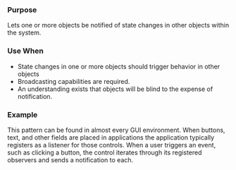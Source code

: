 ### Purpose
Lets one or more objects be notified of state changes in other
objects within the system.
### Use When
- State changes in one or more objects should trigger behavior
in other objects
- Broadcasting capabilities are required.
- An understanding exists that objects will be blind to the
expense of notification.
### Example
This pattern can be found in almost every GUI environment.
When buttons, text, and other fields are placed in applications
the application typically registers as a listener for those controls.
When a user triggers an event, such as clicking a button, the
control iterates through its registered observers and sends a
notification to each.